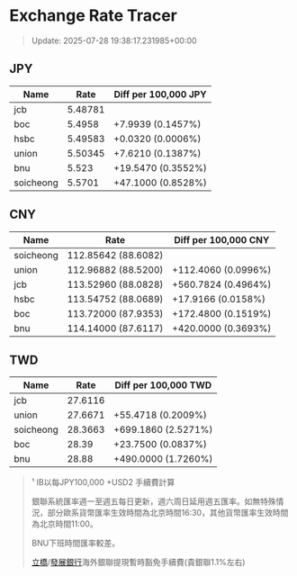 # Exchange Rate Tracer

> Update: 2025-07-28 19:38:17.231985+00:00

## JPY

| Name      |    Rate | Diff per 100,000 JPY   |
|-----------|---------|------------------------|
| jcb       | 5.48781 |                        |
| boc       | 5.4958  | +7.9939 (0.1457%)      |
| hsbc      | 5.49583 | +0.0320 (0.0006%)      |
| union     | 5.50345 | +7.6210 (0.1387%)      |
| bnu       | 5.523   | +19.5470 (0.3552%)     |
| soicheong | 5.5701  | +47.1000 (0.8528%)     |

## CNY

| Name      | Rate                | Diff per 100,000 CNY   |
|-----------|---------------------|------------------------|
| soicheong | 112.85642	(88.6082) |                        |
| union     | 112.96882	(88.5200) | +112.4060 (0.0996%)    |
| jcb       | 113.52960	(88.0828) | +560.7824 (0.4964%)    |
| hsbc      | 113.54752	(88.0689) | +17.9166 (0.0158%)     |
| boc       | 113.72000	(87.9353) | +172.4800 (0.1519%)    |
| bnu       | 114.14000	(87.6117) | +420.0000 (0.3693%)    |

## TWD

| Name      |    Rate | Diff per 100,000 TWD   |
|-----------|---------|------------------------|
| jcb       | 27.6116 |                        |
| union     | 27.6671 | +55.4718 (0.2009%)     |
| soicheong | 28.3663 | +699.1860 (2.5271%)    |
| boc       | 28.39   | +23.7500 (0.0837%)     |
| bnu       | 28.88   | +490.0000 (1.7260%)    |


> ¹ IB以每JPY100,000 +USD2 手續費計算
>
> 銀聯系統匯率週一至週五每日更新，週六周日延用週五匯率。如無特殊情況，部分歐系貨幣匯率生效時間為北京時間16:30，其他貨幣匯率生效時間為北京時間11:00。
>
> BNU下班時間匯率較差。
>
> [立橋](https://www.wlbank.com.mo/uploads/ueditor/file/20181211/1544536513900230.pdf)/[發展銀行](https://www.mdb.com.mo/Service_Charges_20230728.pdf)海外銀聯提現暫時豁免手續費(貴銀聯1.1%左右)

